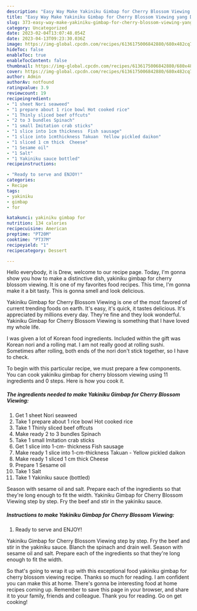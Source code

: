 ```yaml
---
description: "Easy Way Make Yakiniku Gimbap for Cherry Blossom Viewing yang Delicious}"
title: "Easy Way Make Yakiniku Gimbap for Cherry Blossom Viewing yang Delicious}"
slug: 373-easy-way-make-yakiniku-gimbap-for-cherry-blossom-viewing-yang-delicious
category: Uncategorized
date: 2023-02-04T13:07:48.054Z
date: 2023-04-13T09:23:30.036Z
image: https://img-global.cpcdn.com/recipes/6136175006842880/680x482cq70/yakiniku-gimbap-for-cherry-blossom-viewing-recipe-main-photo.jpg
hideToc: false
enableToc: true
enableTocContent: false
thumbnail: https://img-global.cpcdn.com/recipes/6136175006842880/680x482cq70/yakiniku-gimbap-for-cherry-blossom-viewing-recipe-main-photo.jpg
cover: https://img-global.cpcdn.com/recipes/6136175006842880/680x482cq70/yakiniku-gimbap-for-cherry-blossom-viewing-recipe-main-photo.jpg
author: Admin
authorAv: notfound
ratingvalue: 3.9
reviewcount: 19
recipeingredient:
- "1 sheet Nori seaweed"
- "1 prepare about 1 rice bowl Hot cooked rice"
- "1 Thinly sliced beef offcuts"
- "2 to 3 bundles Spinach"
- "1 small Imitation crab sticks"
- "1 slice into 1cm thickness  Fish sausage"
- "1 slice into 1cmthickness Takuan  Yellow pickled daikon"
- "1 sliced 1 cm thick  Cheese"
- "1 Sesame oil"
- "1 Salt"
- "1 Yakiniku sauce bottled"
recipeinstructions:

- "Ready to serve and ENJOY!"
categories:
- Recipe
tags:
- yakiniku
- gimbap
- for

katakunci: yakiniku gimbap for 
nutrition: 134 calories
recipecuisine: American
preptime: "PT20M"
cooktime: "PT37M"
recipeyield: "1"
recipecategory: Dessert

---
```



Hello everybody, it is Drew, welcome to our recipe page. Today, I'm gonna show you how to make a distinctive dish, yakiniku gimbap for cherry blossom viewing. It is one of my favorites food recipes. This time, I'm gonna make it a bit tasty. This is gonna smell and look delicious.

Yakiniku Gimbap for Cherry Blossom Viewing is one of the most favored of current trending foods on earth. It's easy, it's quick, it tastes delicious. It's appreciated by millions every day. They're fine and they look wonderful. Yakiniku Gimbap for Cherry Blossom Viewing is something that I have loved my whole life.

I was given a lot of Korean food ingredients. Included within the gift was Korean nori and a rolling mat. I am not really good at rolling sushi. Sometimes after rolling, both ends of the nori don&#39;t stick together, so I have to check.


To begin with this particular recipe, we must prepare a few components. You can cook yakiniku gimbap for cherry blossom viewing using 11 ingredients and 0 steps. Here is how you cook it.

<!--inarticleads1-->

##### The ingredients needed to make Yakiniku Gimbap for Cherry Blossom Viewing:

1. Get 1 sheet Nori seaweed
1. Take 1 prepare about 1 rice bowl Hot cooked rice
1. Take 1 Thinly sliced beef offcuts
1. Make ready 2 to 3 bundles Spinach
1. Take 1 small Imitation crab sticks
1. Get 1 slice into 1-cm- thickness  Fish sausage
1. Make ready 1 slice into 1-cm-thickness Takuan - Yellow pickled daikon
1. Make ready 1 sliced 1 cm thick  Cheese
1. Prepare 1 Sesame oil
1. Take 1 Salt
1. Take 1 Yakiniku sauce (bottled)


Season with sesame oil and salt. Prepare each of the ingredients so that they&#39;re long enough to fit the width. Yakiniku Gimbap for Cherry Blossom Viewing step by step. Fry the beef and stir in the yakiniku sauce. 

<!--inarticleads2-->

##### Instructions to make Yakiniku Gimbap for Cherry Blossom Viewing:


1. Ready to serve and ENJOY!

Yakiniku Gimbap for Cherry Blossom Viewing step by step. Fry the beef and stir in the yakiniku sauce. Blanch the spinach and drain well. Season with sesame oil and salt. Prepare each of the ingredients so that they&#39;re long enough to fit the width. 

So that's going to wrap it up with this exceptional food yakiniku gimbap for cherry blossom viewing recipe. Thanks so much for reading. I am confident you can make this at home. There's gonna be interesting food at home recipes coming up. Remember to save this page in your browser, and share it to your family, friends and colleague. Thank you for reading. Go on get cooking!
